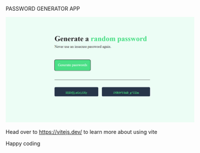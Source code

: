 
PASSWORD GENERATOR APP  

![Alt text](<Screenshot 2024-01-08 115801.png>) 

Head over to https://vitejs.dev/ to learn more about using vite


Happy coding   
